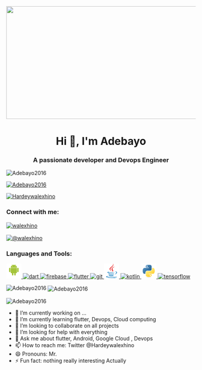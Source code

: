 <div align="center">
  <img src="https://media.giphy.com/media/dWesBcTLavkZuG35MI/giphy.gif" width="600" height="300"/>
</div>

<h1 align="center">Hi 👋, I'm Adebayo</h1>
<h3 align="center">A passionate developer and Devops Engineer</h3>

<p align="left"> <img src="https://komarev.com/ghpvc/?username=Adebayo2016&label=Profile%20views&color=0e75b6&style=flat" alt="Adebayo2016" /> </p>

<p align="left"> <a href="https://github.com/ryo-ma/github-profile-trophy"><img src="https://github-profile-trophy.vercel.app/?username=Adebayo2016" alt="Adebayo2016" /></a> </p>

<p align="left"> <a href="https://twitter.com/Hardeywalexhino" target="blank"><img src="https://img.shields.io/twitter/follow/Hardeywalexhino?logo=twitter&style=for-the-badge" alt="Hardeywalexhino" /></a> </p>



<h3 align="left">Connect with me:</h3>
<p align="left">
<a href="https://twitter.com/Hardeywalexhino" target="blank"><img align="center" src="https://cdn.jsdelivr.net/npm/simple-icons@3.0.1/icons/twitter.svg" alt="walexhino" height="30" width="40" /></a>

<a href="https://medium.com/@walexhino" target="blank"><img align="center" src="https://cdn.jsdelivr.net/npm/simple-icons@3.0.1/icons/medium.svg" alt="@walexhino" height="30" width="40" /></a>
</p>

<h3 align="left">Languages and Tools:</h3>
<p align="left"> <a href="https://developer.android.com" target="_blank"> <img src="https://raw.githubusercontent.com/devicons/devicon/master/icons/android/android-original-wordmark.svg" alt="android" width="40" height="40"/> </a> <a href="https://dart.dev" target="_blank"> <img src="https://www.vectorlogo.zone/logos/dartlang/dartlang-icon.svg" alt="dart" width="40" height="40"/> </a> <a href="https://firebase.google.com/" target="_blank"> <img src="https://www.vectorlogo.zone/logos/firebase/firebase-icon.svg" alt="firebase" width="40" height="40"/> </a> <a href="https://flutter.dev" target="_blank"> <img src="https://www.vectorlogo.zone/logos/flutterio/flutterio-icon.svg" alt="flutter" width="40" height="40"/> </a> <a href="https://git-scm.com/" target="_blank"> <img src="https://www.vectorlogo.zone/logos/git-scm/git-scm-icon.svg" alt="git" width="40" height="40"/> </a> <a href="https://www.java.com" target="_blank"> <img src="https://raw.githubusercontent.com/devicons/devicon/master/icons/java/java-original.svg" alt="java" width="40" height="40"/> </a> <a href="https://kotlinlang.org" target="_blank"> <img src="https://www.vectorlogo.zone/logos/kotlinlang/kotlinlang-icon.svg" alt="kotlin" width="40" height="40"/> </a> <a href="https://www.python.org" target="_blank"> <img src="https://raw.githubusercontent.com/devicons/devicon/master/icons/python/python-original.svg" alt="python" width="40" height="40"/> </a> <a href="https://www.tensorflow.org" target="_blank"> <img src="https://www.vectorlogo.zone/logos/tensorflow/tensorflow-icon.svg" alt="tensorflow" width="40" height="40"/> </a> </p>

<p><img align="left" src="https://github-readme-stats.vercel.app/api/top-langs?username=Adebayo2016&show_icons=true&locale=en&layout=compact" alt="Adebayo2016" /></p>

<p>&nbsp;<img align="center" src="https://github-readme-stats.vercel.app/api?username=Adebayo2016&show_icons=true&locale=en" alt="Adebayo2016" /></p>

<p><img align="center" src="https://github-readme-streak-stats.herokuapp.com/?user=Adebayo2016&" alt="Adebayo2016" /></p>



- 🔭 I’m currently working on ...
- 🌱 I’m currently learning flutter, Devops, Cloud computing 
- 👯 I’m looking to collaborate on all projects
- 🤔 I’m looking for help with everything 
- 💬 Ask me about flutter, Android, Google Cloud , Devops 
- 📫 How to reach me: Twitter @Hardeywalexhino
- 😄 Pronouns: Mr. 
- ⚡ Fun fact: nothing really interesting Actually 

<!--
**Adebayo2016/Adebayo2016** is a ✨ _special_ ✨ repository because its `README.md` (this file) appears on your GitHub profile.

Here are some ideas to get you started:
-->


